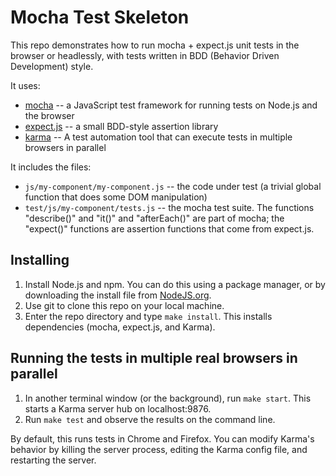 # Mocha Test Skeleton

This repo demonstrates how to run mocha + expect.js unit tests in the browser
or headlessly, with tests written in BDD (Behavior Driven Development) style.

It uses:

* [mocha](http://visionmedia.github.io/mocha/) -- a JavaScript test framework
  for running tests on Node.js and the browser
* [expect.js](https://github.com/LearnBoost/expect.js/) -- a small BDD-style
  assertion library
* [karma](http://karma-runner.github.io/) -- A test automation tool that can execute tests in 
  multiple browsers in parallel

It includes the files:

* `js/my-component/my-component.js` -- the code under test (a trivial global 
  function that does some DOM manipulation)
* `test/js/my-component/tests.js` -- the mocha test suite. The functions
  "describe()" and "it()" and "afterEach()" are part of mocha; the
  "expect()" functions are assertion functions that come from expect.js.

## Installing

1. Install Node.js and npm. You can do this using a package manager, or by
   downloading the install file from [NodeJS.org](http://nodejs.org/). 
2. Use git to clone this repo on your local machine.
3. Enter the repo directory and type `make install`. This installs
   dependencies (mocha, expect.js, and Karma).

## Running the tests in multiple real browsers in parallel

1. In another terminal window (or the background), run `make start`.
   This starts a Karma server hub on localhost:9876.
2. Run `make test` and observe the results on the command line.

By default, this runs tests in Chrome and Firefox.
You can modify Karma's behavior by killing the server process,
editing the Karma config file, and restarting the server.
